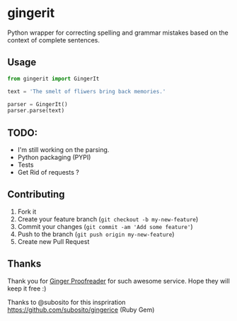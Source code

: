 gingerit
========

Python wrapper for correcting spelling and grammar mistakes based on the context of complete sentences.


## Usage

```python
from gingerit import GingerIt

text = 'The smelt of fliwers bring back memories.'

parser = GingerIt()
parser.parse(text)

```

## TODO:

 - I'm still working on the parsing. 
 - Python packaging (PYPI)
 - Tests
 - Get Rid of requests ?

## Contributing

1. Fork it
2. Create your feature branch (`git checkout -b my-new-feature`)
3. Commit your changes (`git commit -am 'Add some feature'`)
4. Push to the branch (`git push origin my-new-feature`)
5. Create new Pull Request

## Thanks

Thank you for [Ginger Proofreader](http://www.gingersoftware.com/) for such awesome service. Hope they will keep it free :)

Thanks to @subosito for this inspriration https://github.com/subosito/gingerice (Ruby Gem)

